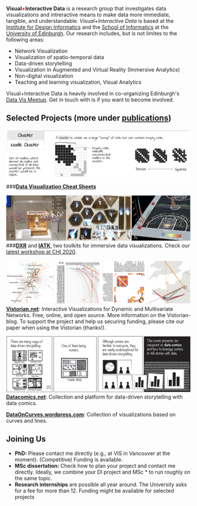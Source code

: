 __Visual<b style="color:red;">+</b>Interactive Data__ is a research group that investigates data visualizations and intreractive means to make data more immediate, tangible, and understandable. _Visual+Interactive Data_ is based at the [Institute for Design Informatics](https://www.designinformatics.org/) and the [School of Informatics](https://www.ed.ac.uk/informatics) at the [University of Edinburgh](https://www.ed.ac.uk).  Our research includes, but is not limites to the following areas:

* Network Visualization
* Visualization of spatio-temporal data
* Data-driven storytelling
* Visualization in Augmented and Virtual Reality (Immersive Analytics)
* Non-digital visualization
* Teaching and learning visualization, Visual Analytics

Visual+Interactive Data is heavily involved in co-organizing Edinburgh's [Data Vis Meetup](https://www.meetup.com/meetup-group-vBHbCmgh). Get in touch with is if you want to become involved.

## Selected Projects (more under [publications](publications.html))

![](figures/cheatsheets.png)
###**[Data Visualization Cheat Sheets](https://sites.google.com/view/datavisualizationcheatsheet)**

![](figures/immersiveanalytics.png)
###**[DXR](https://sites.google.com/view/dxr-vis)** and **[IATK](https://github.com/MaximeCordeil/IATK)**, two toolkits for immersive data visualizations. Check our [latest workshop at CHI 2020](http://immersiveanalytics.io).

![](figures/vistorian.png)
**[Vistorian.net](Vistorian.net)**: Interactive Visualizations for Dynamic and Multivariate Networks.
Free, online, and open source. More information on the Vistorian-blog. To support the project and help us securing funding, please cite our paper when using the Vistorian (thanks!).

![](figures/datacomics.png)
**[Datacomics.net](Datacomics.net)**: Collection and platform for data-driven storytelling with data comics.

**[DataOnCurves.wordpress.com](DataOnCurves.wordpress.com)**: Collection of visualizations based on curves and lines.

## Joining Us

* **PhD:** Please contact me directly (e.g., at VIS in Vancouver at the moment). (Competitive) Funding is available.
* **MSc dissertation:** Check how to plan your project and contact me directly. Ideally, we combine your DI project and MSc * to run roughly on the same topic.
* **Research internships** are possible all year around. The University asks for a fee for more than 12. Funding might be available for selected projects
